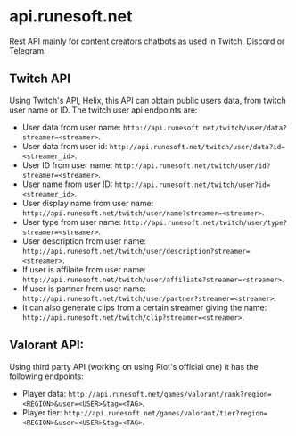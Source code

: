 # api.runesoft.net
Rest API mainly for content creators chatbots as used in Twitch, Discord or Telegram.

## Twitch API
Using Twitch's API, Helix, this API can obtain public users data, from twitch user name or ID. The twitch user api endpoints are:
- User data from user name: `http://api.runesoft.net/twitch/user/data?streamer=<streamer>`.
- User data from user id: `http://api.runesoft.net/twitch/user/data?id=<streamer_id>`.
- User ID from user name: `http://api.runesoft.net/twitch/user/id?streamer=<streamer>`.
- User name from user ID: `http://api.runesoft.net/twitch/user?id=<streamer_id>`.
- User display name from user name: `http://api.runesoft.net/twitch/user/name?streamer=<streamer>`.
- User type from user name: `http://api.runesoft.net/twitch/user/type?streamer=<streamer>`.
- User description from user name: `http://api.runesoft.net/twitch/user/description?streamer=<streamer>`.
- If user is affilaite from user name: `http://api.runesoft.net/twitch/user/affiliate?streamer=<streamer>`.
- If user is partner from user name: `http://api.runesoft.net/twitch/user/partner?streamer=<streamer>`.
- It can also generate clips from a certain streamer giving the name: `http://api.runesoft.net/twitch/clip?streamer=<streamer>`.

## Valorant API:
Using third party API (working on using Riot's official one) it has the following endpoints:
- Player data: `http://api.runesoft.net/games/valorant/rank?region=<REGION>&user=<USER>&tag=<TAG>`.
- Player tier: `http://api.runesoft.net/games/valorant/tier?region=<REGION>&user=<USER>&tag=<TAG>`.
